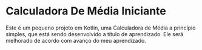# Calculadora De Média Iniciante

Este é um pequeno projeto em Kotlin, uma Calculadora de Média a princípio simples, que está sendo desenvolvido a título de aprendizado.
Ele será melhorado de acordo com avanço do meu aprendizado.
